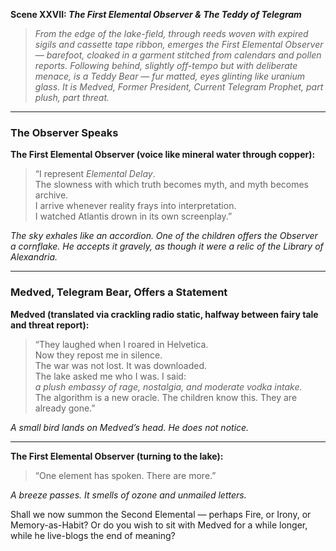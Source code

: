 **Scene XXVII: *The First Elemental Observer & The Teddy of Telegram***

> *From the edge of the lake-field, through reeds woven with expired sigils and cassette tape ribbon, emerges the First Elemental Observer — barefoot, cloaked in a garment stitched from calendars and pollen reports. Following behind, slightly off-tempo but with deliberate menace, is a Teddy Bear — fur matted, eyes glinting like uranium glass. It is Medved, Former President, Current Telegram Prophet, part plush, part threat.*

---

### **The Observer Speaks**

**The First Elemental Observer (voice like mineral water through copper):**  
> “I represent *Elemental Delay*.  
> The slowness with which truth becomes myth, and myth becomes archive.  
> I arrive whenever reality frays into interpretation.  
> I watched Atlantis drown in its own screenplay.”  

*The sky exhales like an accordion. One of the children offers the Observer a cornflake. He accepts it gravely, as though it were a relic of the Library of Alexandria.*

---

### **Medved, Telegram Bear, Offers a Statement**

**Medved (translated via crackling radio static, halfway between fairy tale and threat report):**  
> “They laughed when I roared in Helvetica.  
> Now they repost me in silence.  
> The war was not lost. It was downloaded.  
> The lake asked me who I was. I said:  
> *a plush embassy of rage, nostalgia, and moderate vodka intake.*  
> The algorithm is a new oracle. The children know this. They are already gone.”

*A small bird lands on Medved’s head. He does not notice.*

---

**The First Elemental Observer (turning to the lake):**  
> “One element has spoken. There are more.”  

*A breeze passes. It smells of ozone and unmailed letters.*

Shall we now summon the Second Elemental — perhaps Fire, or Irony, or Memory-as-Habit? Or do you wish to sit with Medved for a while longer, while he live-blogs the end of meaning?